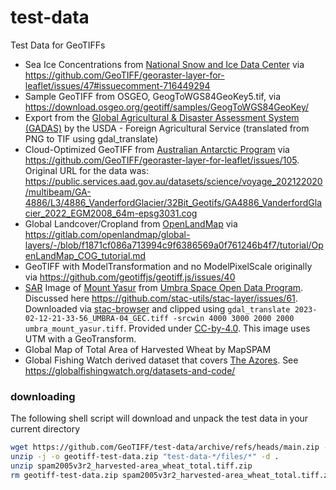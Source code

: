 # test-data
Test Data for GeoTIFFs

- Sea Ice Concentrations from [National Snow and Ice Data Center](https://nsidc.org/data/nsidc-0051) via https://github.com/GeoTIFF/georaster-layer-for-leaflet/issues/47#issuecomment-716449294
- Sample GeoTIFF from OSGEO, GeogToWGS84GeoKey5.tif, via https://download.osgeo.org/geotiff/samples/GeogToWGS84GeoKey/
- Export from the [Global Agricultural & Disaster Assessment System (GADAS)](https://geo.fas.usda.gov/gadas) by the USDA - Foreign Agricultural Service (translated from PNG to TIF using gdal_translate)
- Cloud-Optimized GeoTIFF from [Australian Antarctic Program](https://www.antarctica.gov.au/) via https://github.com/GeoTIFF/georaster-layer-for-leaflet/issues/105.  Original URL for the data was: https://public.services.aad.gov.au/datasets/science/voyage_202122020/multibeam/GA-4886/L3/4886_VanderfordGlacier/32Bit_Geotifs/GA4886_VanderfordGlacier_2022_EGM2008_64m-epsg3031.cog
- Global Landcover/Cropland from [OpenLandMap](https://openlandmap.org/) via https://gitlab.com/openlandmap/global-layers/-/blob/f1871cf086a713994c9f6386569a0f761246b4f7/tutorial/OpenLandMap_COG_tutorial.md
- GeoTIFF with ModelTransformation and no ModelPixelScale originally via https://github.com/geotiffjs/geotiff.js/issues/40
- [SAR](https://en.wikipedia.org/wiki/Synthetic-aperture_radar) Image of [Mount Yasur](https://en.wikipedia.org/wiki/Mount_Yasur) from [Umbra Space Open Data Program](https://umbra.space/open-data).  Discussed here https://github.com/stac-utils/stac-layer/issues/61.  Downloaded via [stac-browser](https://radiantearth.github.io/stac-browser/#/external/s3.us-west-2.amazonaws.com/umbra-open-data-catalog/stac/2023/2023-02/2023-02-12/6d584f33-0489-47dd-9412-14d2c83532fc/6d584f33-0489-47dd-9412-14d2c83532fc.json?.asset=asset-GEC) and clipped using `gdal_translate 2023-02-12-21-33-56_UMBRA-04_GEC.tiff -srcwin 4000 3000 2000 2000 umbra_mount_yasur.tiff`. Provided under [CC-by-4.0](https://creativecommons.org/licenses/by/4.0/).  This image uses UTM with a GeoTransform.
- Global Map of Total Area of Harvested Wheat by MapSPAM
- Global Fishing Watch derived dataset that covers [The Azores](https://en.wikipedia.org/wiki/Azores).  See https://globalfishingwatch.org/datasets-and-code/

### downloading
The following shell script will download and unpack the test data in your current directory
```sh
wget https://github.com/GeoTIFF/test-data/archive/refs/heads/main.zip -O geotiff-test-data.zip
unzip -j -o geotiff-test-data.zip "test-data-*/files/*" -d .
unzip spam2005v3r2_harvested-area_wheat_total.tiff.zip
rm geotiff-test-data.zip spam2005v3r2_harvested-area_wheat_total.tiff.zip
```
